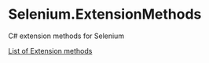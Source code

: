 # Selenium.ExtensionMethods

C# extension methods for Selenium

[List of Extension methods](Scorchio.Selenium.ExtensionMethods.md)
